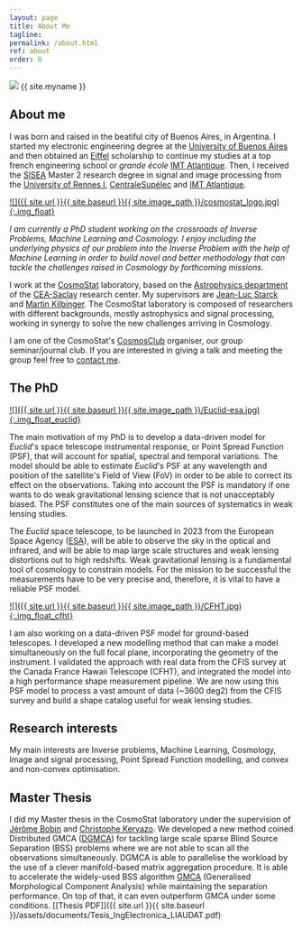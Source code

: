 ```yaml
---
layout: page
title: About Me
tagline:
permalink: /about.html
ref: about
order: 0
---
```


<div class="about-image-container">
  <img src="{{ site.url }}{{ site.baseurl }}{{ site.image_path }}/foto_tobi.jpg" class="about-image">
  <span class="about-name">{{ site.myname }}</span><br>
</div>


## About me

I was born and raised in the beatiful city of Buenos Aires, in Argentina. I started my electronic engineering degree at the [University of Buenos Aires](http://fi.uba.ar) and then obtained an [Eiffel](https://www.campusfrance.org/en/eiffel-scholarship-program-of-excellence) scholarship to continue my studies at a top french engineering school or _grande école_ [IMT Atlantique](https://www.imt-atlantique.fr/fr). Then, I received the [SISEA](https://istic.univ-rennes1.fr/master-2-eea-parcours-signal-image-systemes-integres-automatique-sisea-0) Master 2 research degree in signal and image processing from the [University of Rennes I](https://www.univ-rennes1.fr), [CentraleSupélec](https://www.centralesupelec.fr/) and [IMT Atlantique](https://www.imt-atlantique.fr/fr).

[![]({{ site.url }}{{ site.baseurl }}{{ site.image_path }}/cosmostat_logo.jpg){:.img_float}](http://www.cosmostat.org/)

*I am currently a PhD student working on the crossroads of Inverse Problems, Machine Learning and Cosmology.* *I enjoy including the underlying physics of our problem into the Inverse Problem with the help of Machine Learning in order to build novel and better methodology that can tackle the challenges raised in Cosmology by forthcoming missions.*

I work at the [CosmoStat](http://www.cosmostat.org) laboratory, based on the [Astrophysics department](http://irfu.cea.fr/dap/) of the [CEA-Saclay](http://www.cea.fr) research center. My supervisors are [Jean-Luc Starck](http://jstarck.cosmostat.org) and [Martin Kilbinger](http://www.cosmostat.org/people/kilbinger). The CosmoStat laboratory is composed of researchers with different backgrounds, mostly astrophysics and signal processing, working in synergy to solve the new challenges arriving in Cosmology.

I am one of the CosmoStat's [CosmosClub](http://www.cosmostat.org/category/events/cosmosclub) organiser, our group seminar/journal club. If you are interested in giving a talk and meeting the group feel free to [contact me](mailto:tobiasliaudat@gmail.com).

## The PhD

[![]({{ site.url }}{{ site.baseurl }}{{ site.image_path }}/Euclid-esa.jpg){:.img_float_euclid}](https://www.euclid-ec.org)

The main motivation of my PhD is to develop a data-driven model for *Euclid*'s space telescope instrumental response, or Point Spread Function (PSF), that will account for spatial, spectral and temporal variations. The model should be able to estimate *Euclid*'s PSF at any wavelength and position of the satellite's Field of View (FoV) in order to be able to correct its effect on the observations. Taking into account the PSF is mandatory if one wants to do weak gravitational lensing science that is not unacceptably biased. The PSF constitutes one of the main sources of systematics in weak lensing studies.

The *Euclid* space telescope, to be launched in 2023 from the European Space Agency ([ESA](https://www.esa.int)), will be able to observe the sky in the optical and infrared, and will be able to map large scale structures and weak lensing distortions out to high redshifts. Weak gravitational lensing is a fundamental tool of cosmology to constrain models. For the mission to be successful the measurements have to be very precise and, therefore, it is vital to have a reliable PSF model.

[![]({{ site.url }}{{ site.baseurl }}{{ site.image_path }}/CFHT.jpg){:.img_float_cfht}](https://www.cfht.hawaii.edu)

I am also working on a data-driven PSF model for ground-based telescopes. I developed a new modelling method that can make a model simultaneously on the full focal plane, incorporating the geometry of the instrument. I validated the approach with real data from the CFIS survey at the Canada France Hawaii Telescope (CFHT), and integrated the model into a high performance shape measurement pipeline. We are now using this PSF model to process a vast amount of data (~3600 deg2) from the CFIS survey and build a shape catalog useful for weak lensing studies.

## Research interests

My main interests are Inverse problems, Machine Learning, Cosmology, Image and signal processing, Point Spread Function modelling, and convex and non-convex optimisation.


## Master Thesis

I did my Master thesis in the CosmoStat laboratory under the supervision of [Jérôme Bobin](http://jbobin.cosmostat.org) and [Christophe Kervazo](https://sites.google.com/view/christophekervazo/). We developed a new method coined Distributed GMCA ([DGMCA](https://doi.org/10.1016/j.dsp.2020.102827)) for tackling large scale sparse Blind Source Separation (BSS) problems where we are not able to scan all the observations simultaneously. DGMCA is able to parallelise the workload by the use of a clever manifold-based matrix aggregation procedure. It is able to accelerate the widely-used BSS algorithm [GMCA](https://ieeexplore.ieee.org/abstract/document/4337755) (Generalised Morphological Component Analysis) while maintaining the separation performance. On top of that, it can even outperform GMCA under some conditions. [[Thesis PDF]]({{ site.url }}{{ site.baseurl }}/assets/documents/Tesis_IngElectronica_LIAUDAT.pdf)
